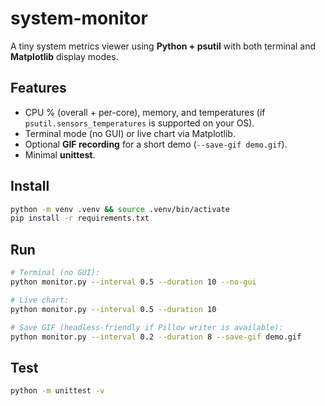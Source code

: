 # system-monitor
A tiny system metrics viewer using **Python + psutil** with both terminal and **Matplotlib** display modes.

## Features
- CPU % (overall + per-core), memory, and temperatures (if `psutil.sensors_temperatures` is supported on your OS).
- Terminal mode (no GUI) or live chart via Matplotlib.
- Optional **GIF recording** for a short demo (`--save-gif demo.gif`).
- Minimal **unittest**.

## Install
```bash
python -m venv .venv && source .venv/bin/activate
pip install -r requirements.txt
```

## Run
```bash
# Terminal (no GUI):
python monitor.py --interval 0.5 --duration 10 --no-gui

# Live chart:
python monitor.py --interval 0.5 --duration 10

# Save GIF (headless-friendly if Pillow writer is available):
python monitor.py --interval 0.2 --duration 8 --save-gif demo.gif
```

## Test
```bash
python -m unittest -v
```
